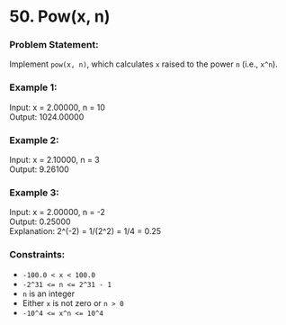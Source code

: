 # 50. Pow(x, n)

### Problem Statement:
Implement `pow(x, n)`, which calculates `x` raised to the power `n` (i.e., `x^n`).

### Example 1:

Input: x = 2.00000, n = 10  
Output: 1024.00000

### Example 2:

Input: x = 2.10000, n = 3  
Output: 9.26100

### Example 3:

Input: x = 2.00000, n = -2  
Output: 0.25000  
Explanation: 2^(-2) = 1/(2^2) = 1/4 = 0.25

### Constraints:
- `-100.0 < x < 100.0`
- `-2^31 <= n <= 2^31 - 1`
- `n` is an integer
- Either `x` is not zero or `n > 0`
- `-10^4 <= x^n <= 10^4`

